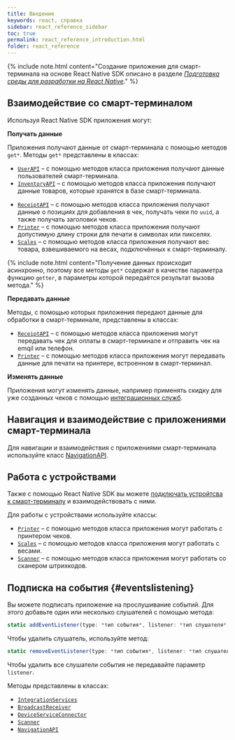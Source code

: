 ```yaml
---
title: Введение
keywords: react, справка
sidebar: react_reference_sidebar
toc: true
permalink: react_reference_introduction.html
folder: react_reference
---
```


{% include note.html content="Создание приложения для смарт-терминала на основе React Native SDK описано в разделе [*Подготовка среды для разработки на React Native*](./doc_react_getting_started.html)." %}

## Взаимодействие со смарт-терминалом

Используя React Native SDK приложения могут:

**Получать данные**

Приложения получают данные от смарт-терминала с помощью методов `get*`.
Методы `get*` представлены в классах:

* [`UserAPI`](./react_reference_userapi.html) – с помощью методов класса приложения получают данные пользователей смарт-терминала.
* [`InventoryAPI`](./react_reference_inventoryapi.html) – с помощью методов класса приложения получают данные товаров, которые хранятся в базе смарт-терминала.
<!-- * [`Navigation API`](./react_reference_navigationapi.html) – с помощью методов интерфейса приложения могут получать намерения платежей или изменения чеков продажи и возврата. -->
* [`ReceiptAPI`](./react_reference_receiptapi.html) – с помощью методов класса приложения получают данные о позициях для добавления в чек, получать чеки по `uuid`, а также получать заголовки чеков.
* [`Printer`](./react_reference_devicesprinter.html) – с помощью методов класса приложения получают допустимую длину строки для печати в символах или пикселях.
* [`Scales`](./react_reference_devicesscales.html) – с помощью методов класса приложения получают вес товара, взвешиваемого на весах, подключённых к смарт-терминалу.

{% include note.html content="Получение данных происходит асинхронно, поэтому все методы `get*` содержат в качестве параметра функцию `getter`, в параметры которой передаётся результат вызова метода." %}

**Передавать данные**

Методы, с помощью которых приложения передают данные для обработки в смарт-терминале, представлены в классах:

<!-- * [`Navigation API`](./react_reference_navigationapi.html) – с помощью методов интерфейса приложения могут -->
* [`ReceiptAPI`](./react_reference_receiptapi.html) – с помощью методов класса приложения могут передавать чек для оплаты в смарт-терминале и отправить чек на emqil или телефон.
* [`Printer`](./react_reference_devicesprinter.html) – с помощью методов класса приложения могут передавать данные для печати на принтере, встроенном в смарт-терминал.

**Изменять данные**

Приложения могут изменять данные, например применять скидку для уже созданных чеков с помощью [интеграционных служб](./react_reference_integrationapi.html).

## Навигация и взаимодействие с приложениями смарт-терминала

Для навигации и взаимодействия с приложениями смарт-терминала используйте класс [NavigationAPI](./react_reference_navigationapi.html).

## Работа с устройствами

Также с помощью React Native SDK вы можете [подключать устройтсва к смарт-терминалу](./react_reference_devicesconnection.html) и взаимодействовать с ними.

Для работы с устройствами используйте классы:

* [`Printer`](./react_reference_devicesprinter.html) – с помощью методов класса приложения могут работать с принтером чеков.
* [`Scales`](./react_reference_devicescales.html) – с помощью методов класса приложения могут работать с весами.
* [`Scanner`](./react_reference_devicescanner.html) – с помощью методов класса приложения могут работать со сканером штрихкодов.

## Подписка на события {#eventslistening}

Вы можете подписать приложение на прослушивание событий. Для этого добавьте один или несколько слушателей с помощью метода:

```js
static addEventListener(type: *тип события*, listener: *тип слушателя*, isGlobal: boolean = true): void
```

Чтобы удалить слушатель, используйте метод:

```js
static removeEventListener(type: *тип события*, listener: *тип слушателя*): boolean
```

Чтобы удалить все слушатели события не передавайте параметр `listener`.

Методы представлены в классах:

* [`IntegrationServices`](./react_reference_integrationapi.html)
* [`BroadcastReceiver`](./react_reference_broadcastreceivers.html)
* [`DeviceServiceConnector`](./react_reference_devicesconnection.html)
* [`Scanner`](./react_reference_devices.html)
* [`NavigationAPI`](./react_reference_navigationapi.html)
